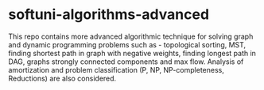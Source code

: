 # softuni-algorithms-advanced
This repo contains more advanced algorithmic technique for solving graph and dynamic programming problems such as - topological sorting, MST, finding shortest path in graph with negative weights, finding longest path in DAG, graphs strongly connected components and max flow. 
Analysis of amortization and problem classification (P, NP, NP-completeness, Reductions) are also considered.
